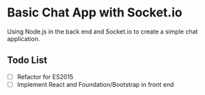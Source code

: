 # Basic Chat App with Socket.io

Using Node.js in the back end and Socket.io to create a simple chat application.

## Todo List

- [ ] Refactor for ES2015
- [ ] Implement React and Foundation/Bootstrap in front end
